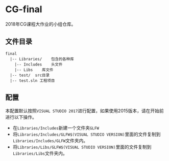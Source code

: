 # CG-final
2018年CG课程大作业的小组仓库。

## 文件目录
```
final
  |-- Libraries/    包含的各种库
    |-- Includes    头文件
    |-- Libs    库文件
  |-- test/  src目录
  |-- test.sln 工程项目
```
  
## 配置
本配置默认按照`VISUAL STUDIO 2017`进行配置，如果使用2015版本，请在开始前进行以下操作。
- 在`Libraries/Includes`新建一个文件夹`GLFW`
- 将`Libraries/Includes/GLFW$(VISUAL STUDIO VERSION)`里面的文件复制到`Libraries/Includes/GLFW`文件夹内。
- 将`Libraries/Libs/GLFW$(VISUAL STUDIO VERSION)`里面的文件复制到`Libraries/Libs`文件夹内。

